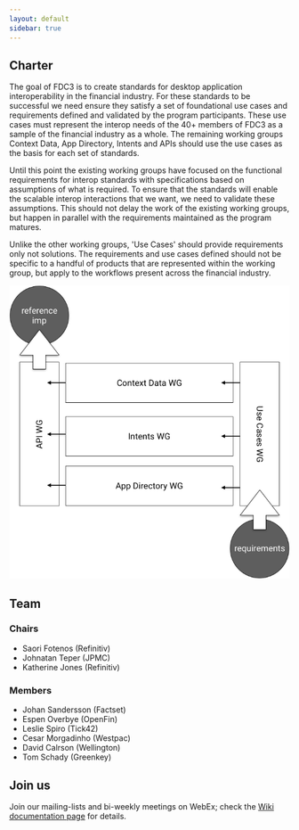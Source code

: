 ```yaml
---
layout: default
sidebar: true
---
```


## Charter

The goal of FDC3 is to create standards for desktop application interoperability in the financial industry. For these standards to be successful we need ensure they satisfy a set of foundational use cases and requirements defined and validated by the program participants. These use cases must represent the interop needs of the 40+ members of FDC3 as a sample of the financial industry as a whole. The remaining working groups Context Data, App Directory, Intents and APIs should use the use cases as the basis for each set of standards.

Until this point the existing working groups have focused on the functional requirements for interop standards with specifications based on assumptions of what is required. To ensure that the standards will enable the scalable interop interactions that we want, we need to validate these assumptions. This should not delay the work of the existing working groups, but happen in parallel with the requirements maintained as the program matures.

Unlike the other working groups, 'Use Cases' should provide requirements only not solutions. The requirements and use cases defined should not be specific to a handful of products that are represented within the working group, but apply to the workflows present across the financial industry.

![Use Cases diagram](img/use-cases.png)

## Team

### Chairs
- Saori Fotenos (Refinitiv)
- Johnatan Teper (JPMC)
- Katherine Jones (Refinitiv)

### Members
- Johan Sandersson (Factset)
- Espen Overbye (OpenFin)
- Leslie Spiro (Tick42)
- Cesar Morgadinho (Westpac)
- David Calrson (Wellington)
- Tom Schady (Greenkey)

## Join us
Join our mailing-lists and bi-weekly meetings on WebEx; check the [Wiki documentation page](https://finosfoundation.atlassian.net/wiki/spaces/FDC3/pages/169738241/Use+Case+Working+Group) for details.
